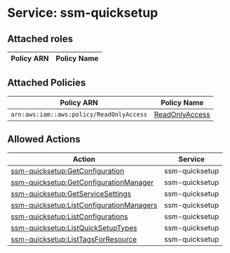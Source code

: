 # Service: ssm-quicksetup

## Attached roles

| Policy ARN | Policy Name |
|------------|-------------|
## Attached Policies

| Policy ARN | Policy Name |
|------------|-------------|
| `arn:aws:iam::aws:policy/ReadOnlyAccess` | [ReadOnlyAccess](../policies.md#readonlyaccess) |

## Allowed Actions

| Action | Service |
|--------|---------|
| [ssm-quicksetup:GetConfiguration](../actions.md#ssm-quicksetup:getconfiguration) | ssm-quicksetup |
| [ssm-quicksetup:GetConfigurationManager](../actions.md#ssm-quicksetup:getconfigurationmanager) | ssm-quicksetup |
| [ssm-quicksetup:GetServiceSettings](../actions.md#ssm-quicksetup:getservicesettings) | ssm-quicksetup |
| [ssm-quicksetup:ListConfigurationManagers](../actions.md#ssm-quicksetup:listconfigurationmanagers) | ssm-quicksetup |
| [ssm-quicksetup:ListConfigurations](../actions.md#ssm-quicksetup:listconfigurations) | ssm-quicksetup |
| [ssm-quicksetup:ListQuickSetupTypes](../actions.md#ssm-quicksetup:listquicksetuptypes) | ssm-quicksetup |
| [ssm-quicksetup:ListTagsForResource](../actions.md#ssm-quicksetup:listtagsforresource) | ssm-quicksetup |